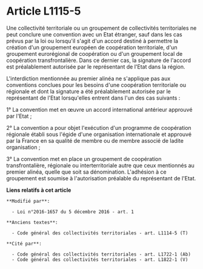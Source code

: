 # Article L1115-5

Une collectivité territoriale ou un groupement de collectivités territoriales ne peut conclure une convention avec un Etat
étranger, sauf dans les cas prévus par la loi ou lorsqu'il s'agit d'un accord destiné à permettre la création d'un groupement
européen de coopération territoriale, d'un groupement eurorégional de coopération ou d'un groupement local de coopération
transfrontalière. Dans ce dernier cas, la signature de l'accord est préalablement autorisée par le représentant de l'Etat
dans la région.

L'interdiction mentionnée au premier alinéa ne s'applique pas aux conventions conclues pour les besoins d'une coopération
territoriale ou régionale et dont la signature a été préalablement autorisée par le représentant de l'Etat lorsqu'elles
entrent dans l'un des cas suivants :

1° La convention met en œuvre un accord international antérieur approuvé par l'Etat ;

2° La convention a pour objet l'exécution d'un programme de coopération régionale établi sous l'égide d'une organisation
internationale et approuvé par la France en sa qualité de membre ou de membre associé de ladite organisation ;

3° La convention met en place un groupement de coopération transfrontalière, régionale ou interterritoriale autre que ceux
mentionnés au premier alinéa, quelle que soit sa dénomination. L'adhésion à ce groupement est soumise à l'autorisation
préalable du représentant de l'Etat.

**Liens relatifs à cet article**

	**Modifié par**:

	  - Loi n°2016-1657 du 5 décembre 2016 - art. 1

	**Anciens textes**:

	  - Code général des collectivités territoriales - art. L1114-5 (T)

	**Cité par**:

	  - Code général des collectivités territoriales - art. L1722-1 (Ab)
	  - Code général des collectivités territoriales - art. L1822-1 (V)
